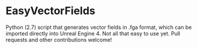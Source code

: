 # EasyVectorFields

Python (2.7) script that generates vector fields in .fga format, which can be imported directly into Unreal Engine 4. Not all that easy to use yet. Pull requests and other contributions welcome!
